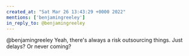 ```yaml
---
created_at: "Sat Mar 26 13:43:29 +0000 2022"
mentions: ['benjamingreeley']
in_reply_to: @benjamingreeley
---
```


@benjamingreeley Yeah, there's always a risk outsourcing things. Just delays? Or never coming?